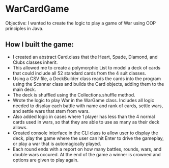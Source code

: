 # WarCardGame

Objective: I wanted to create the logic to play a game of War using OOP principles in Java. 

## How I built the game:
* I created an abstract Card.class that the Heart, Spade, Diamond, and Clubs classes inherit. 
* This allowed me to create a polymorphic List<Card> to model a deck of cards that could include all 52 standard cards from the 4 suit classes. 
* Using a CSV file, a DeckBuilder class reads the cards into the program using the Scanner class and builds the Card objects, adding them to the main deck. 
* The deck is shuffled using the Collections.shuffle method.
* Wrote the logic to play War in the WarGame class. Includes all logic needed to display each battle with name and rank of cards, settle wars, and settle wars that stem from wars. 
* Also added logic in cases where 1 player has less than the 4 normal cards used in wars, so that they are able to use as many as their deck allows.
* Created console interface in the CLI class to allow user to display the deck, play the game where the user can hit Enter to drive the gameplay, or play a war that is automagically played.
* Each round ends with a report on how many battles, rounds, wars, and double wars occured. At the end of the game a winner is crowned and options are given to play again.
